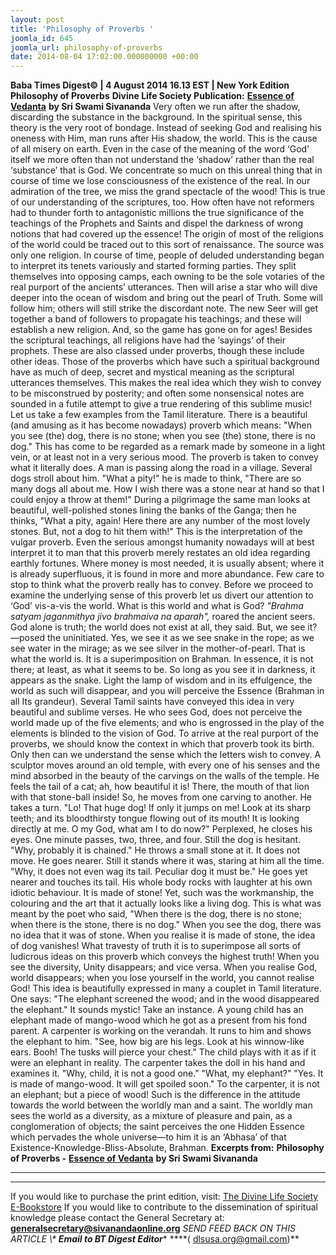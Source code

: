 ```yaml
---
layout: post
title: 'Philosophy of Proverbs '
joomla_id: 645
joomla_url: philosophy-of-proverbs
date: 2014-08-04 17:02:00.000000000 +00:00
---
```

**Baba Times Digest© | 4 August 2014 16.13 EST | New York Edition**
**Philosophy of Proverbs**
**Divine Life Society Publication:** [**Essence of Vedanta**](http://www.dlshq.org/discourse/apr2010.htm) **by Sri Swami Sivananda**
Very often we run after the shadow, discarding the substance in the background. In the spiritual sense, this theory is the very root of bondage. Instead of seeking God and realising his oneness with Him, man runs after His shadow, the world. This is the cause of all misery on earth.
Even in the case of the meaning of the word ‘God’ itself we more often than not understand the ‘shadow’ rather than the real ‘substance’ that is God. We concentrate so much on this unreal thing that in course of time we lose consciousness of the existence of the real. In our admiration of the tree, we miss the grand spectacle of the wood!
This is true of our understanding of the scriptures, too. How often have not reformers had to thunder forth to antagonistic millions the true significance of the teachings of the Prophets and Saints and dispel the darkness of wrong notions that had covered up the essence! The origin of most of the religions of the world could be traced out to this sort of renaissance. The source was only one religion. In course of time, people of deluded understanding began to interpret its tenets variously and started forming parties. They split themselves into opposing camps, each owning to be the sole votaries of the real purport of the ancients’ utterances. Then will arise a star who will dive deeper into the ocean of wisdom and bring out the pearl of Truth. Some will follow him; others will still strike the discordant note. The new Seer will get together a band of followers to propagate his teachings; and these will establish a new religion. And, so the game has gone on for ages!
Besides the scriptural teachings, all religions have had the ‘sayings’ of their prophets. These are also classed under proverbs, though these include other ideas. Those of the proverbs which have such a spiritual background have as much of deep, secret and mystical meaning as the scriptural utterances themselves. This makes the real idea which they wish to convey to be misconstrued by posterity; and often some nonsensical notes are sounded in a futile attempt to give a true rendering of this sublime music!
Let us take a few examples from the Tamil literature. There is a beautiful (and amusing as it has become nowadays) proverb which means: "When you see (the) dog, there is no stone; when you see (the) stone, there is no dog." This has come to be regarded as a remark made by someone in a light vein, or at least not in a very serious mood. The proverb is taken to convey what it literally does. A man is passing along the road in a village. Several dogs stroll about him. "What a pity!" he is made to think, "There are so many dogs all about me. How I wish there was a stone near at hand so that I could enjoy a throw at them!" During a pilgrimage the same man looks at beautiful, well-polished stones lining the banks of the Ganga; then he thinks, "What a pity, again! Here there are any number of the most lovely stones. But, not a dog to hit them with!" This is the interpretation of the vulgar proverb. Even the serious amongst humanity nowadays will at best interpret it to man that this proverb merely restates an old idea regarding earthly fortunes. Where money is most needed, it is usually absent; where it is already superfluous, it is found in more and more abundance. Few care to stop to think what the proverb really has to convey.
Before we proceed to examine the underlying sense of this proverb let us divert our attention to ‘God’ vis-a-vis the world. What is this world and what is God? _"Brahma satyam jaganmithya jivo brahmaiva na aparah",_ roared the ancient seers. God alone is truth; the world does not exist at all, they said. But, we see it?—posed the uninitiated.
Yes, we see it as we see snake in the rope; as we see water in the mirage; as we see silver in the mother-of-pearl. That is what the world is. It is a superimposition on Brahman. In essence, it is not there; at least, as what it seems to be. So long as you see it in darkness, it appears as the snake. Light the lamp of wisdom and in its effulgence, the world as such will disappear, and you will perceive the Essence (Brahman in all Its grandeur). Several Tamil saints have conveyed this idea in very beautiful and sublime verses. He who sees God, does not perceive the world made up of the five elements; and who is engrossed in the play of the elements is blinded to the vision of God.
To arrive at the real purport of the proverbs, we should know the context in which that proverb took its birth. Only then can we understand the sense which the letters wish to convey.
A sculptor moves around an old temple, with every one of his senses and the mind absorbed in the beauty of the carvings on the walls of the temple. He feels the tail of a cat; ah, how beautiful it is! There, the mouth of that lion with that stone-ball inside! So, he moves from one carving to another. He takes a turn. "Lo! That huge dog! If only it jumps on me! Look at its sharp teeth; and its bloodthirsty tongue flowing out of its mouth! It is looking directly at me. O my God, what am I to do now?" Perplexed, he closes his eyes. One minute passes, two, three, and four. Still the dog is hesitant. "Why, probably it is chained." He throws a small stone at it. It does not move. He goes nearer. Still it stands where it was, staring at him all the time. "Why, it does not even wag its tail. Peculiar dog it must be." He goes yet nearer and touches its tail. His whole body rocks with laughter at his own idiotic behaviour. It is made of stone! Yet, such was the workmanship, the colouring and the art that it actually looks like a living dog. This is what was meant by the poet who said, "When there is the dog, there is no stone; when there is the stone, there is no dog." When you see the dog, there was no idea that it was of stone. When you realise it is made of stone, the idea of dog vanishes! What travesty of truth it is to superimpose all sorts of ludicrous ideas on this proverb which conveys the highest truth! When you see the diversity, Unity disappears; and vice versa. When you realise God, world disappears; when you lose yourself in the world, you cannot realise God!
This idea is beautifully expressed in many a couplet in Tamil literature. One says: "The elephant screened the wood; and in the wood disappeared the elephant." It sounds mystic! Take an instance. A young child has an elephant made of mango-wood which he got as a present from his fond parent. A carpenter is working on the verandah. It runs to him and shows the elephant to him. "See, how big are his legs. Look at his winnow-like ears. Booh! The tusks will pierce your chest." The child plays with it as if it were an elephant in reality. The carpenter takes the doll in his hand and examines it. "Why, child, it is not a good one." "What, my elephant?" "Yes. It is made of mango-wood. It will get spoiled soon." To the carpenter, it is not an elephant; but a piece of wood! Such is the difference in the attitude towards the world between the worldly man and a saint. The worldly man sees the world as a diversity, as a mixture of pleasure and pain, as a conglomeration of objects; the saint perceives the one Hidden Essence which pervades the whole universe—to him it is an ‘Abhasa’ of that Existence-Knowledge-Bliss-Absolute, Brahman.
**Excerpts from:**
**Philosophy of Proverbs -** [**Essence of Vedanta**](http://www.dlshq.org/discourse/apr2010.htm) **by Sri Swami Sivananda**
****
* * *  
If you would like to purchase the print edition, visit: [The Divine Life Society E-Bookstore](http://www.dlshq.org/download/download.htm)
If you would like to contribute to the dissemination of spiritual knowledge please contact the General Secretary at: **[generalsecretary@sivanandaonline.org](mailto:generalsecretary@sivanandaonline.org)**
**SEND FEED BACK ON THIS ARTICLE \\\**  **Email to BT Digest Editor**** [](mailto:%20%3Cscript%20type=%27text/javascript%27%3E%20%3C%21--%20var%20prefix%20=%20%27ma%27%20+%20%27il%27%20+%20%27to%27;%20var%20path%20=%20%27hr%27%20+%20%27ef%27%20+%20%27=%27;%20var%20addy72654%20=%20%27dlsusa.org%27%20+%20%27@%27;%20addy72654%20=%20addy72654%20+%20%27gmail%27%20+%20%27.%27%20+%20%27com%27;%20document.write%28%27%3Ca%20%27%20+%20path%20+%20%27%5C%27%27%20+%20prefix%20+%20%27:%27%20+%20addy72654%20+%20%27%5C%27%3E%27%29;%20document.write%28addy72654%29;%20document.write%28%27%3C%5C/a%3E%27%29;%20//--%3E%5Cn%20%3C/script%3E%3Cscript%20type=%27text/javascript%27%3E%20%3C%21--%20document.write%28%27%3Cspan%20style=%5C%27display:%20none;%5C%27%3E%27%29;%20//--%3E%20%3C/script%3EThis%20email%20address%20is%20being%20protected%20from%20spambots.%20You%20need%20JavaScript%20enabled%20to%20view%20it.%20%3Cscript%20type=%27text/javascript%27%3E%20%3C%21--%20document.write%28%27%3C/%27%29;%20document.write%28%27span%3E%27%29;%20//--%3E%20%3C/script%3E?subject=DLS%20Posts)****( [dlsusa.org@gmail.com](mailto:dlsusa.org@gmail.com))**  
